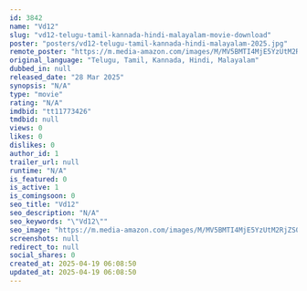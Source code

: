 ```yaml
---
id: 3842
name: "Vd12"
slug: "vd12-telugu-tamil-kannada-hindi-malayalam-movie-download"
poster: "posters/vd12-telugu-tamil-kannada-hindi-malayalam-2025.jpg"
remote_poster: "https://m.media-amazon.com/images/M/MV5BMTI4MjE5YzUtM2RjZS00NjcxLTg3NzgtMmEyMmM1NmNmZTgwXkEyXkFqcGc@._V1_SX300.jpg"
original_language: "Telugu, Tamil, Kannada, Hindi, Malayalam"
dubbed_in: null
released_date: "28 Mar 2025"
synopsis: "N/A"
type: "movie"
rating: "N/A"
imdbid: "tt11773426"
tmdbid: null
views: 0
likes: 0
dislikes: 0
author_id: 1
trailer_url: null
runtime: "N/A"
is_featured: 0
is_active: 1
is_comingsoon: 0
seo_title: "Vd12"
seo_description: "N/A"
seo_keywords: "\"Vd12\""
seo_image: "https://m.media-amazon.com/images/M/MV5BMTI4MjE5YzUtM2RjZS00NjcxLTg3NzgtMmEyMmM1NmNmZTgwXkEyXkFqcGc@._V1_SX300.jpg"
screenshots: null
redirect_to: null
social_shares: 0
created_at: 2025-04-19 06:08:50
updated_at: 2025-04-19 06:08:50
---
```


